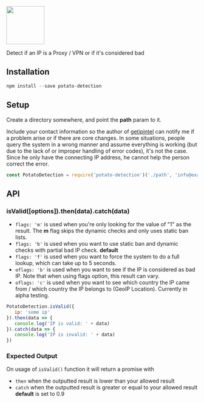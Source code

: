 <img width="100" src="https://raw.githubusercontent.com/feross/standard/master/sticker.png" />

Detect if an IP is a Proxy / VPN or if it's considered bad

## Installation ##
```javascript
npm install --save potato-detection
```
## Setup ##
Create a directory somewhere, and point the **path** param to it.

Include your contact information so the author of [getipintel](http://getipintel.net) can notify me if a problem arise or if there are core changes. In some situations, people query the system in a wrong manner and assume everything is working (but due to the lack of or improper handling of error codes), it's not the case. Since he only have the connecting IP address, he cannot help the person correct the error.

```javascript
const PotatoDetection = require('potato-detection')('./path', 'info@example.com')
```
## API ##

### isValid([options]).then(data).catch(data) ###
* ```flags: 'm'``` is used when you're only looking for the value of "1" as the result. The **m** flag skips the dynamic checks and only uses static ban lists.
* ```flags: 'b'``` is used when you want to use static ban and dynamic checks with partial bad IP check. **default**
* ```flags: 'f'``` is used when you want to force the system to do a full lookup, which can take up to 5 seconds.
* ```oflags: 'b'``` is used when you want to see if the IP is considered as bad IP. Note that when using flags option, this result can vary.
* ```oflags: 'c'``` is used when you want to see which country the IP came from / which country the IP belongs to (GeoIP Location). Currently in alpha testing.

```javascript
PotatoDetection.isValid({
   ip: 'some ip'
}).then(data => {
   console.log('IP is valid: ' + data)
}).catch(data => {
   console.log('IP is invalid: ' + data)
})
```

### Expected Output ###
On usage of ```isValid()``` function it will return a promise with
* ```then``` when the outputted result is lower than your allowed result
* ```catch``` when the outputted result is greater or equal to your allowed result
**default** is set to 0.9
